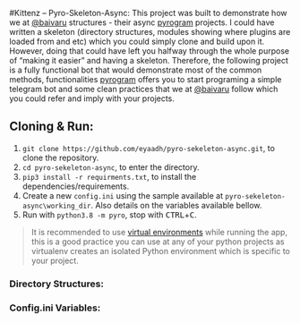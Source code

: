 #Kittenz – Pyro-Skeleton-Async:
This project was built to demonstrate how we at [@baivaru](https://t.me/Baivaru) structures - 
their async [pyrogram](https://docs.pyrogram.org/) projects. I could have written a skeleton (directory structures, modules 
showing where plugins are loaded from and etc) which you could simply clone and build upon it. 
However, doing that could have left you halfway through the whole purpose of “making it easier” 
and having a skeleton. Therefore, the following project is a fully functional bot that would demonstrate 
most of the common methods, functionalities [pyrogram](https://docs.pyrogram.org/) offers you to start programing a simple telegram bot 
and some clean practices that we at [@baivaru](https://t.me/Baivaru) follow which you could refer and imply with your projects.

## Cloning & Run:
1. `git clone https://github.com/eyaadh/pyro-sekeleton-async.git`, to clone the repository.
2. `cd pyro-sekeleton-async`, to enter the directory.
3. `pip3 install -r requirments.txt`, to install the dependencies/requirements.
4. Create a new `config.ini` using the sample available at `pyro-sekeleton-async\working_dir`. Also details on the variables available bellow.
5. Run with `python3.8 -m pyro`, stop with <kbd>CTRL</kbd>+<kbd>C</kbd>.
> It is recommended to use [virtual environments](https://docs.python-guide.org/dev/virtualenvs/) while running the app, this is a good practice you can use at any of your python projects as virtualenv creates an isolated Python environment which is specific to your project.

### Directory Structures:

### Config.ini Variables: